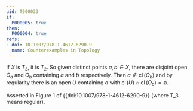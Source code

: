 ```yaml
---
uid: T000033
if:
  P000005: true
then:
  P000004: true
refs:
- doi: 10.1007/978-1-4612-6290-9
  name: Counterexamples in Topology
---
```


If $X$ is $T_3$, it is $T_2$.  So given distinct points $a,b\in X$, there are disjoint open $O_a$ and $O_b$ containing $a$ and $b$ respectively. Then $a \notin \operatorname{cl}(O_b)$ and by regularity there is an open $U$ containing $a$ with $\operatorname{cl}(U) \cap \operatorname{cl}(O_b) = \emptyset$.

Asserted in Figure 1 of {{doi:10.1007/978-1-4612-6290-9}}
(where T_3 means regular).
